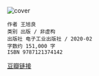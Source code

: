 ![cover](https://img2.doubanio.com/view/subject/s/public/s33590593.jpg)

    作者 王旭良
    类别 出版 / 非虚构
    出版社 电子工业出版社 / 2020-02
    字数约 151,000 字
    ISBN 9787121374142

[豆瓣链接](https://book.douban.com/subject/34940818/)



















































